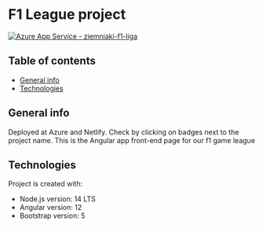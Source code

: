 # F1 League project
[![Azure App Service - ziemniaki-f1-liga](https://github.com/mdabrowski25/f1-league-project-front/actions/workflows/master_ziemniaki-f1-liga.yml/badge.svg)](https://github.com/mdabrowski25/f1-league-project-front/actions/workflows/master_ziemniaki-f1-liga.yml)

## Table of contents
* [General info](#general-info)
* [Technologies](#technologies)

## General info
Deployed at Azure and Netlify. Check by clicking on badges next to the project name.
This is the Angular app front-end page for our f1 game league

## Technologies
Project is created with:
* Node.js version: 14 LTS
* Angular version: 12
* Bootstrap version: 5
